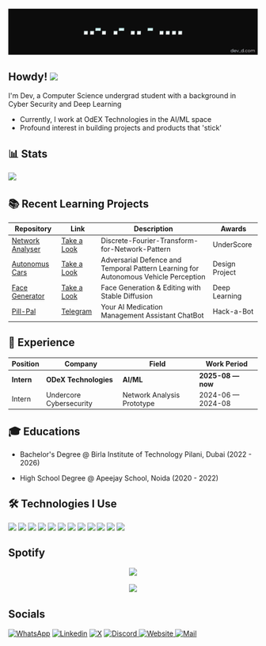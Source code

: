 
![banner](/assets/background1.jpg)


## Howdy! <img src="https://media.giphy.com/media/hvRJCLFzcasrR4ia7z/giphy.gif" width="28">
I'm Dev, a Computer Science undergrad student with a background in Cyber Security and Deep Learning 
- Currently, I work at OdEX Technologies in the AI/ML space
- Profound interest in building projects and products that 'stick'

## 📊 Stats
![](https://github-readme-stats.vercel.app/api?username=404-dev-notfound&show_icons=true&theme=vue)


## 📚 Recent Learning Projects
| Repository                                                                                | Link                                                                                                            | Description                                        | Awards |
| ----------------------------------------------------------------------------------------- | --------------------------------------------------------------------------------------------------------------- | -------------------------------------------------- | ------------------ |
| [Network Analyser](https://github.com/MaxRohowsky/database-ai-react)                                             | [Take a Look](https://github.com/404-dev-notFound/Discrete-Fourier-Transform-for-Network-Pattern)                                                                   |  Discrete-Fourier-Transform-for-Network-Pattern        |  UnderScore           |
| [Autonomus Cars](https://github.com/404-dev-notFound/Adversarial-Evasion-Attack)                                             | [Take a Look](https://github.com/404-dev-notFound/Adversarial-Evasion-Attack)                                                                   |  Adversarial Defence and Temporal Pattern Learning for Autonomous Vehicle Perception        | Design Project                    |
| [Face Generator](https://github.com/404-dev-notFound/Facial-Feature-Generation)                                            | [Take a Look](https://github.com/404-dev-notFound/Facial-Feature-Generation)                                                                   |  Face Generation & Editing with Stable Diffusion         | Deep Learning                    |
| [Pill-Pal](https://www.instagram.com/p/DG7k4LWzL-r/?img_index=1)                                                 | [Telegram](https://web.telegram.org/k/#@MedicGodBot)                                                                                |  Your AI Medication Management Assistant ChatBot                                         |       Hack-a-Bot             |

## 👔 Experience
| Position               | Company                     | Field                         | Work Period       |
| ---------------------- | --------------------------- | ----------------------------- | ----------------- |
| **Intern**         | **ODeX Technologies**                | **AI/ML**       | **2025-08 — now** |
| Intern         | Undercore Cybersecurity                | Network Analysis Prototype       | 2024-06 — 2024-08 |


## 🎓 Educations
- Bachelor's Degree @ Birla Institute of Technology Pilani, Dubai (2022 - 2026)

- High School Degree @ Apeejay School, Noida (2020 - 2022)


## 🛠 Technologies I Use  
![](https://img.shields.io/badge/-1e90ff?style=for-the-badge&logo=c&logoColor=white)
![](https://img.shields.io/badge/Java-5382a1?style=for-the-badge&logo=java&logoColor=white)
![](https://img.shields.io/badge/JavaScript-efd81d?style=for-the-badge&logo=javascript&logoColor=323330)
![](https://img.shields.io/badge/HTML5-ff7043?style=for-the-badge&logo=html5&logoColor=white)
![](https://img.shields.io/badge/CSS3-2196f3?style=for-the-badge&logo=css3&logoColor=white)
![](https://img.shields.io/badge/Markdown-8e44ad?style=for-the-badge&logo=markdown&logoColor=white)
![](https://img.shields.io/badge/MySQL-00758f?style=for-the-badge&logo=mysql&logoColor=white)
![](https://img.shields.io/badge/Python-3776ab?style=for-the-badge&logo=python&logoColor=ffd43b)
![](https://img.shields.io/badge/Assembly-22223b?style=for-the-badge&logo=assembly&logoColor=a9e34b)
![](https://img.shields.io/badge/VS_Code-2867b2?style=for-the-badge&logo=visual%20studio%20code&logoColor=white)
![](https://img.shields.io/badge/Git-f05340?style=for-the-badge&logo=git&logoColor=white)
![](https://img.shields.io/badge/PyTorch-ee4c2c?style=for-the-badge&logo=pytorch&logoColor=white)



## Spotify
<p align="center">
  <img src="https://spotify-github-profile.kittinanx.com/api/view?uid=az4veu6ucaczfdceq2axiv6x9&cover_image=true&theme=novatorem&show_offline=true&background_color=121212&interchange=false&bar_color=53b14f&bar_color_cover=false">
</p>

<p align="center">
  <img src="https://spotify-recently-played-readme.vercel.app/api?user=az4veu6ucaczfdceq2axiv6x9&count=5">
</p>

## Socials
<a href="https://wa.me/971552872912"><img alt="WhatsApp" title="WhatsApp" src="https://img.shields.io/badge/-WhatsApp-1DA1F2?style=for-the-badge&logo=WhatsApp&logoColor=white"/></a>
<a href="https://x.com/Devil20021229"><img alt="Linkedin" title="LinkedIn" src="https://img.shields.io/badge/-Linkedin-0A66C2?style=for-the-badge&logo=linkedin&logoColor=white"/></a>
<a href="https://www.linkedin.com/in/dev-d-483029146/"><img alt="X" title="X" src="https://img.shields.io/badge/-X-000000?style=for-the-badge&logo=twitter&logoColor=white"
/></a>
<a href="https://www.discord.gg/devil045803">
  <img alt="Discord" title="Discord" src="https://img.shields.io/badge/-Discord-5865F2?style=for-the-badge&logo=discord&logoColor=white"/>
</a>
<a href="https://dev4member.wixsite.com/personal">
  <img alt="Website" title="Website" src="https://img.shields.io/badge/-Website-1DA1F2?style=for-the-badge&logo=internet-explorer&logoColor=white"/>
</a>
<a href="mailto:f20220319@dubai.bits-pilani.ac.in"><img alt="Mail" title="Mail" src="https://img.shields.io/badge/-Mail-0A66C2?style=for-the-badge&logo=gmail&logoColor=white"/></a>
